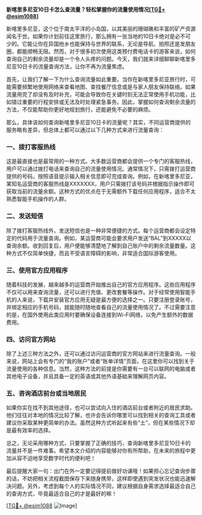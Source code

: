 **新喀里多尼亚10日卡怎么查流量？轻松掌握你的流量使用情况[[TG💪+ @esim1088](https://t.me/s/esim1088)]**

新喀里多尼亚，这个位于南太平洋的小岛国，以其美丽的珊瑚礁和丰富的矿产资源闻名于世。如果你计划前往这里旅行，那么拥有一张当地的10日卡绝对是必不可少的。它能让你在异国他乡也能保持与世界的联系，无论是导航、拍照还是发朋友圈，都能顺畅无阻。然而，对于很多初次使用这类预付费电话卡的游客来说，如何查询自己的剩余流量却是一个令人头疼的问题。今天，我们就来详细聊聊新喀里多尼亚10日卡的流量查询方法，让你不再为流量焦虑。

首先，让我们了解一下为什么查询流量如此重要。当你在新喀里多尼亚旅行时，可能需要频繁地使用网络来查看地图、查找餐厅信息或是与家人朋友保持联络。如果流量用完了却没有及时补充，可能会导致你在关键时刻无法正常使用手机功能，比如错过重要的行程安排或无法及时处理紧急事务。因此，掌握如何查询剩余流量的方法，不仅能帮助你更好地规划旅行，还能避免不必要的麻烦。

那么，具体该如何查询新喀里多尼亚10日卡的流量呢？其实，不同运营商提供的服务略有差异，但总体上都可以通过以下几种方式来进行流量查询：

### 一、拨打客服热线

这是最直接也是最常用的一种方式。大多数运营商都会提供一个专门的客服热线，用户可以通过拨打电话来查询自己的流量使用情况。通常情况下，只需拨打运营商提供的号码，按照语音提示输入相关信息即可完成查询。例如，在新喀里多尼亚，某知名运营商的客服热线是XXXXXXX，用户只需拨打该号码并根据指示操作即可获取当前的流量余额。这种方式的优点在于无需额外下载任何应用程序，适合不太熟悉智能手机操作的人群。

### 二、发送短信

除了拨打客服热线外，发送短信也是一种非常便捷的方式。每个运营商都会设定特定的代码用于流量查询。例如，某运营商可能会要求用户发送“BAL”到XXXXX以查询余额。收到回复后，用户便能够清楚地了解到自己账户中的剩余流量数量。这种方式不仅简单快捷，而且不受语言障碍的影响，非常适合国际游客使用。

### 三、使用官方应用程序

随着科技的发展，越来越多的运营商开始推出自己的官方应用程序。这些应用程序不仅可以用来查询流量，还可以进行充值、更改套餐等操作。对于经常使用智能手机的人来说，下载并安装官方应用无疑是最方便的选择之一。只要注册登录账号，并绑定相应的手机号码，就能随时随地查看自己的流量使用情况了。不过需要注意的是，在国外使用此类应用时要确保设备连接到Wi-Fi网络，以免产生额外的数据费用。

### 四、访问官方网站

除了上述三种方法之外，还可以通过访问运营商的官方网站来进行流量查询。一般来说，网站上会有专门的“我的账户”或者“账单详情”页面，在这里你可以找到关于流量使用的各种信息。当然，这种方法的前提是你需要有一台可以联网的电脑或者其他电子设备，并且具备一定的英语或其他外语基础来理解网页内容。

### 五、咨询酒店前台或当地居民

如果你实在找不到其他途径，也可以尝试向入住的酒店前台或者附近的居民求助。他们往往对本地的情况比较了解，也许会告诉你哪里可以找到相关的查询工具或者建议你采取某种更简单的办法。虽然这种方式听起来有些“土”，但在某些情况下却是最有效率的选择。

总之，无论采用哪种方式，只要掌握了正确的技巧，查询新喀里多尼亚10日卡的流量并不是一件难事。希望本文介绍的内容能够对你有所帮助，在未来的旅程中更加从容不迫地享受数字时代的便利吧！

最后提醒大家一句：出门在外一定要记得提前做好功课哦！如果担心忘记查询步骤的话，不妨把相关流程截图保存下来随身携带，这样即使遇到突发状况也能迅速解决问题。另外，考虑到每个人的实际情况不同，建议根据自身需求选择最适合自己的查询方式，毕竟最适合自己的才是最好的嘛！

[[TG💪+ @esim1088](https://t.me/s/esim1088) ![Image](https://i.postimg.cc/4NQfJmqS/Snipaste-2025-05-13-00-14-12.png)]